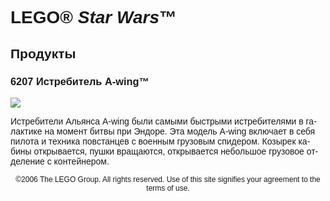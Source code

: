 <div lang="ru-RU" style="font-family: Helvetica, sans-serif;">
<h1>LEGO® <i>Star Wars</i>™</h1>
<h2>Продукты</h2>
<h3>
<span class="product_number">6207</span>
<span class="title">Истребитель A-wing™</span>
</h3>
<img src="https://www.lego.com/cdn/product-assets/product.img.pri/6207-0000-XX-12-1.jpg" type="image/jpeg">
<p class="description">Истребители Альянса A-wing были самыми быстрыми истребителями в галактике на момент битвы при Эндоре. Эта модель A-wing включает в себя пилота и техника повстанцев с военным грузовым спидером. Козырек кабины открывается, пушки вращаются, открывается небольшое грузовое отделение с контейнером.</p>
<p class="footer" style="font-size: 12px; text-align: center;">©2006 The LEGO Group. All rights reserved. Use of this site signifies your agreement to the terms of use.</p>
</div>
